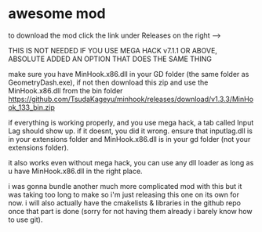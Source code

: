 # awesome mod

to download the mod click the link under Releases on the right -->

THIS IS NOT NEEDED IF YOU USE MEGA HACK v7.1.1 OR ABOVE, ABSOLUTE ADDED AN OPTION THAT DOES THE SAME THING

make sure you have MinHook.x86.dll in your GD folder (the same folder as GeometryDash.exe), if not then download this zip and use the MinHook.x86.dll from the bin folder https://github.com/TsudaKageyu/minhook/releases/download/v1.3.3/MinHook_133_bin.zip

if everything is working properly, and you use mega hack, a tab called Input Lag should show up. if it doesnt, you did it wrong. ensure that inputlag.dll is in your extensions folder and MinHook.x86.dll is in your gd folder (not your extensions folder). 

it also works even without mega hack, you can use any dll loader as long as u have MinHook.x86.dll in the right place.

i was gonna bundle another much more complicated mod with this but it was taking too long to make so i'm just releasing this one on its own for now. i will also actually have the cmakelists & libraries in the github repo once that part is done (sorry for not having them already i barely know how to use git).
